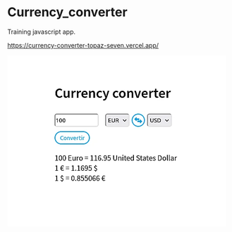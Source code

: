 # Currency_converter

Training javascript app.

<https://currency-converter-topaz-seven.vercel.app/>

![](./image/screenshot.webp)
